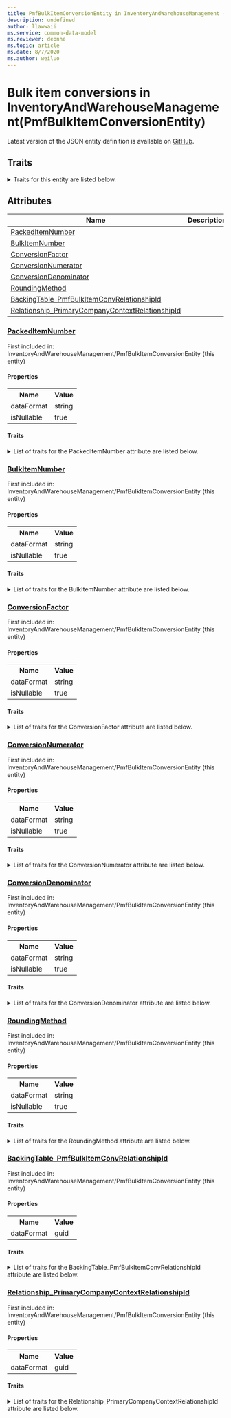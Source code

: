 ```yaml
---
title: PmfBulkItemConversionEntity in InventoryAndWarehouseManagement - Common Data Model | Microsoft Docs
description: undefined
author: llawwaii
ms.service: common-data-model
ms.reviewer: deonhe
ms.topic: article
ms.date: 8/7/2020
ms.author: weiluo
---
```


# Bulk item conversions in InventoryAndWarehouseManagement(PmfBulkItemConversionEntity)

  
 Latest version of the JSON entity definition is available on <a href="https://github.com/Microsoft/CDM/tree/master/schemaDocuments/core/operationsCommon/Entities/SupplyChain/InventoryAndWarehouseManagement/PmfBulkItemConversionEntity.cdm.json" target="_blank">GitHub</a>.  

## Traits

<details>
<summary>Traits for this entity are listed below.  
</summary>

**is.CDM.entityVersion**  
  <table><tr><th>Parameter</th><th>Value</th><th>Data type</th><th>Explanation</th></tr><tr><td>versionNumber</td><td>"1.1"</td><td>string</td><td>semantic version number of the entity</td></tr></table>

**is.application.releaseVersion**  
  <table><tr><th>Parameter</th><th>Value</th><th>Data type</th><th>Explanation</th></tr><tr><td>releaseVersion</td><td>"10.0.13.0"</td><td>string</td><td>semantic version number of the application introducing this entity</td></tr></table>

**is.localized.displayedAs**  
  Holds the list of language specific display text for an object.  <table><tr><th>Parameter</th><th>Value</th><th>Data type</th><th>Explanation</th></tr><tr><td>localizedDisplayText</td><td><table><tr><th>languageTag</th><th>displayText</th></tr><tr><td>en</td><td>Bulk item conversions</td></tr></table></td><td>entity</td><td>a reference to the constant entity holding the list of localized text</td></tr></table>

</details>

## Attributes

|Name|Description|First Included in Instance|
|---|---|---|
|[PackedItemNumber](#PackedItemNumber)||<a href="PmfBulkItemConversionEntity.md" target="_blank">InventoryAndWarehouseManagement/PmfBulkItemConversionEntity</a>|
|[BulkItemNumber](#BulkItemNumber)||<a href="PmfBulkItemConversionEntity.md" target="_blank">InventoryAndWarehouseManagement/PmfBulkItemConversionEntity</a>|
|[ConversionFactor](#ConversionFactor)||<a href="PmfBulkItemConversionEntity.md" target="_blank">InventoryAndWarehouseManagement/PmfBulkItemConversionEntity</a>|
|[ConversionNumerator](#ConversionNumerator)||<a href="PmfBulkItemConversionEntity.md" target="_blank">InventoryAndWarehouseManagement/PmfBulkItemConversionEntity</a>|
|[ConversionDenominator](#ConversionDenominator)||<a href="PmfBulkItemConversionEntity.md" target="_blank">InventoryAndWarehouseManagement/PmfBulkItemConversionEntity</a>|
|[RoundingMethod](#RoundingMethod)||<a href="PmfBulkItemConversionEntity.md" target="_blank">InventoryAndWarehouseManagement/PmfBulkItemConversionEntity</a>|
|[BackingTable_PmfBulkItemConvRelationshipId](#BackingTable_PmfBulkItemConvRelationshipId)||<a href="PmfBulkItemConversionEntity.md" target="_blank">InventoryAndWarehouseManagement/PmfBulkItemConversionEntity</a>|
|[Relationship_PrimaryCompanyContextRelationshipId](#Relationship_PrimaryCompanyContextRelationshipId)||<a href="PmfBulkItemConversionEntity.md" target="_blank">InventoryAndWarehouseManagement/PmfBulkItemConversionEntity</a>|

### <a href=#PackedItemNumber name="PackedItemNumber">PackedItemNumber</a>

First included in: InventoryAndWarehouseManagement/PmfBulkItemConversionEntity (this entity)  

#### Properties

<table><tr><th>Name</th><th>Value</th></tr><tr><td>dataFormat</td><td>string</td></tr><tr><td>isNullable</td><td>true</td></tr></table>

#### Traits

<details>
<summary>List of traits for the PackedItemNumber attribute are listed below.</summary>

**is.dataFormat.character**  
**is.dataFormat.big**  
**is.dataFormat.array**  
**is.nullable**  
The attribute value may be set to NULL.  

**is.dataFormat.character**  
**is.dataFormat.array**  
</details>

### <a href=#BulkItemNumber name="BulkItemNumber">BulkItemNumber</a>

First included in: InventoryAndWarehouseManagement/PmfBulkItemConversionEntity (this entity)  

#### Properties

<table><tr><th>Name</th><th>Value</th></tr><tr><td>dataFormat</td><td>string</td></tr><tr><td>isNullable</td><td>true</td></tr></table>

#### Traits

<details>
<summary>List of traits for the BulkItemNumber attribute are listed below.</summary>

**is.dataFormat.character**  
**is.dataFormat.big**  
**is.dataFormat.array**  
**is.nullable**  
The attribute value may be set to NULL.  

**is.dataFormat.character**  
**is.dataFormat.array**  
</details>

### <a href=#ConversionFactor name="ConversionFactor">ConversionFactor</a>

First included in: InventoryAndWarehouseManagement/PmfBulkItemConversionEntity (this entity)  

#### Properties

<table><tr><th>Name</th><th>Value</th></tr><tr><td>dataFormat</td><td>string</td></tr><tr><td>isNullable</td><td>true</td></tr></table>

#### Traits

<details>
<summary>List of traits for the ConversionFactor attribute are listed below.</summary>

**is.dataFormat.character**  
**is.dataFormat.big**  
**is.dataFormat.array**  
**is.nullable**  
The attribute value may be set to NULL.  

**is.dataFormat.character**  
**is.dataFormat.array**  
</details>

### <a href=#ConversionNumerator name="ConversionNumerator">ConversionNumerator</a>

First included in: InventoryAndWarehouseManagement/PmfBulkItemConversionEntity (this entity)  

#### Properties

<table><tr><th>Name</th><th>Value</th></tr><tr><td>dataFormat</td><td>string</td></tr><tr><td>isNullable</td><td>true</td></tr></table>

#### Traits

<details>
<summary>List of traits for the ConversionNumerator attribute are listed below.</summary>

**is.dataFormat.character**  
**is.dataFormat.big**  
**is.dataFormat.array**  
**is.nullable**  
The attribute value may be set to NULL.  

**is.dataFormat.character**  
**is.dataFormat.array**  
</details>

### <a href=#ConversionDenominator name="ConversionDenominator">ConversionDenominator</a>

First included in: InventoryAndWarehouseManagement/PmfBulkItemConversionEntity (this entity)  

#### Properties

<table><tr><th>Name</th><th>Value</th></tr><tr><td>dataFormat</td><td>string</td></tr><tr><td>isNullable</td><td>true</td></tr></table>

#### Traits

<details>
<summary>List of traits for the ConversionDenominator attribute are listed below.</summary>

**is.dataFormat.character**  
**is.dataFormat.big**  
**is.dataFormat.array**  
**is.nullable**  
The attribute value may be set to NULL.  

**is.dataFormat.character**  
**is.dataFormat.array**  
</details>

### <a href=#RoundingMethod name="RoundingMethod">RoundingMethod</a>

First included in: InventoryAndWarehouseManagement/PmfBulkItemConversionEntity (this entity)  

#### Properties

<table><tr><th>Name</th><th>Value</th></tr><tr><td>dataFormat</td><td>string</td></tr><tr><td>isNullable</td><td>true</td></tr></table>

#### Traits

<details>
<summary>List of traits for the RoundingMethod attribute are listed below.</summary>

**is.dataFormat.character**  
**is.dataFormat.big**  
**is.dataFormat.array**  
**is.nullable**  
The attribute value may be set to NULL.  

**is.dataFormat.character**  
**is.dataFormat.array**  
</details>

### <a href=#BackingTable_PmfBulkItemConvRelationshipId name="BackingTable_PmfBulkItemConvRelationshipId">BackingTable_PmfBulkItemConvRelationshipId</a>

First included in: InventoryAndWarehouseManagement/PmfBulkItemConversionEntity (this entity)  

#### Properties

<table><tr><th>Name</th><th>Value</th></tr><tr><td>dataFormat</td><td>guid</td></tr></table>

#### Traits

<details>
<summary>List of traits for the BackingTable_PmfBulkItemConvRelationshipId attribute are listed below.</summary>

**is.dataFormat.character**  
**is.dataFormat.big**  
**is.dataFormat.array**  
**is.dataFormat.guid**  
**means.identity.entityId**  
**is.linkedEntity.identifier**  
Marks the attribute(s) that hold foreign key references to a linked (used as an attribute) entity. This attribute is added to the resolved entity to enumerate the referenced entities.  <table><tr><th>Parameter</th><th>Value</th><th>Data type</th><th>Explanation</th></tr><tr><td>entityReferences</td><td><table><tr><th>entityReference</th><th>attributeReference</th></tr><tr><td><a href="../../../Tables/SupplyChain/ProductionControl/Main/PmfBulkItemConv.md" target="_blank">/core/operationsCommon/Tables/SupplyChain/ProductionControl/Main/PmfBulkItemConv.cdm.json/PmfBulkItemConv</a></td><td><a href="../../../Tables/SupplyChain/ProductionControl/Main/PmfBulkItemConv.md#RecId" target="_blank">RecId</a></td></tr></table></td><td>entity</td><td>a reference to the constant entity holding the list of entity references</td></tr></table>

**is.dataFormat.guid**  
**is.dataFormat.character**  
**is.dataFormat.array**  
</details>

### <a href=#Relationship_PrimaryCompanyContextRelationshipId name="Relationship_PrimaryCompanyContextRelationshipId">Relationship_PrimaryCompanyContextRelationshipId</a>

First included in: InventoryAndWarehouseManagement/PmfBulkItemConversionEntity (this entity)  

#### Properties

<table><tr><th>Name</th><th>Value</th></tr><tr><td>dataFormat</td><td>guid</td></tr></table>

#### Traits

<details>
<summary>List of traits for the Relationship_PrimaryCompanyContextRelationshipId attribute are listed below.</summary>

**is.dataFormat.character**  
**is.dataFormat.big**  
**is.dataFormat.array**  
**is.dataFormat.guid**  
**means.identity.entityId**  
**is.linkedEntity.identifier**  
Marks the attribute(s) that hold foreign key references to a linked (used as an attribute) entity. This attribute is added to the resolved entity to enumerate the referenced entities.  <table><tr><th>Parameter</th><th>Value</th><th>Data type</th><th>Explanation</th></tr><tr><td>entityReferences</td><td><table><tr><th>entityReference</th><th>attributeReference</th></tr><tr><td><a href="../../../Tables/Finance/Ledger/Main/CompanyInfo.md" target="_blank">/core/operationsCommon/Tables/Finance/Ledger/Main/CompanyInfo.cdm.json/CompanyInfo</a></td><td><a href="../../../Tables/Finance/Ledger/Main/CompanyInfo.md#RecId" target="_blank">RecId</a></td></tr></table></td><td>entity</td><td>a reference to the constant entity holding the list of entity references</td></tr></table>

**is.dataFormat.guid**  
**is.dataFormat.character**  
**is.dataFormat.array**  
</details>
